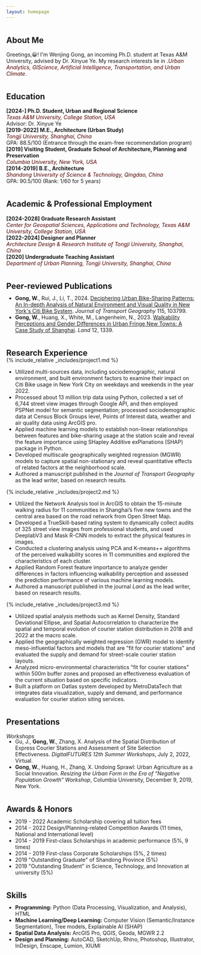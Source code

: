 ```yaml
---
layout: homepage
---
```


<style>
  h2 {
    margin-top: 40px; /* 增加二级标题**的上边距 */
  }

</style>

<!-- 
I'm a <a href="https://med.nyu.edu/departments-institutes/population-health/divisions-sections-centers/biostatistics/" target="_blank"> Biostatistics</a> Ph.D. candidate at <a href="https://www.nyu.edu/" target="_blank"> New York University</a>'s <a href="https://med.nyu.edu/" target="_blank"> Grossman School of Medicine</a>, specifically within the <a href="https://med.nyu.edu/research/sackler-institute-graduate-biomedical-sciences/" target="_blank"> Vilcek institute of Biomedical Sciences</a> and the Department of <a href="https://med.nyu.edu/departments-institutes/population-health/" target="_blank"> Population Health</a>. Under the mentorship of Prof.  
working under the mentorship of Prof.<a href="https://med.nyu.edu/faculty/thaddeus-tarpey" target="_blank"> Thaddeus Tarpey</a>. My research involves developing statistical models that cater to high-dimensional complex data, such as functional and imaging data.

-->


## About Me
<span id="about" style="display: block; margin-top: -100px; padding-top: 100px;"></span>
Greetings,😀! I'm Wenjing Gong, an incoming Ph.D. student at Texas A&M University, advised by Dr. Xinyue Ye. My research interests lie in </span>.<i style="color:#500000">Urban Analytics, GIScience, Artificial Intelligence, Transportation, and Urban Climate</i>.


## Education
<span id="education" style="display: block; margin-top: -100px; padding-top: 100px;"></span>
**[2024-] Ph.D. Student, Urban and Regional Science**  
<i style="color:#500000">Texas A&M University, College Station, USA</i>  
Advisor: Dr. Xinyue Ye  
**[2019-2022] M.E., Architecture (Urban Study)**  
<i style="color:#500000">Tongji University, Shanghai, China</i>  
GPA: 88.5/100 (Entrance through the exam-free recommendation program)  
**[2019] Visiting Student, Graduate School of Architecture, Planning and Preservation**  
<i style="color:#500000">Columbia University, New York, USA</i>  
**[2014-2019] B.E., Architecture**  
<i style="color:#500000">Shandong University of Science & Technology, Qingdao, China</i>  
GPA: 90.5/100 (Rank: 1/60 for 5 years)


## Academic & Professional Employment
<span id="employment" style="display: block; margin-top: -100px; padding-top: 100px;"></span>
**[2024-2028] Graduate Research Assistant**  
<i style="color:#500000">Center for Geospatial Sciences, Applications and Technology, Texas A&M University, College Station, USA</i>  
**[2022-2024] Designer and Planner**  
<i style="color:#500000">Architecture Design & Research Institute of Tongji University, Shanghai, China</i>  
**[2020] Undergraduate Teaching Assistant**  
<i style="color:#500000">Department of Urban Planning, Tongji University, Shanghai, China</i>


## Peer-reviewed Publications
<span id="publications" style="display: block; margin-top: -100px; padding-top: 80px;"></span>
* **Gong, W.**, Rui, J., Li, T., 2024. <a href="https://authors.elsevier.com/sd/article/S0966-6923(24)00008-5" target="_blank"> Deciphering Urban Bike-Sharing Patterns: An In-depth Analysis of Natural Environment and Visual Quality in New York's Citi Bike System</a>. *Journal of Transport Geography* 115, 103799.
* **Gong, W.**, Huang, X., White, M., Langenheim, N., 2023. <a href="https://doi.org/10.3390/land12071339" target="_blank"> Walkability Perceptions and Gender Differences in Urban Fringe New Towns: A Case Study of Shanghai</a>. *Land* 12, 1339. 

## Research Experience
<span id="research" style="display: block; margin-top: -100px; padding-top: 80px;"></span>
{% include_relative _includes/project1.md %}
-	Utilized multi-sources data, including sociodemographic, natural environment, and built environment factors to examine their impact on Citi Bike usage in New York City on weekdays and weekends in the year 2022.
-	Processed about 13 million trip data using Python, collected a set of 6,744 street view images through Google API, and then employed PSPNet model for semantic segmentation; processed sociodemographic data at Census Block Groups level, Points of Interest data, weather and air quality data using ArcGIS pro.
-	Applied machine learning models to establish non-linear relationships between features and bike-sharing usage at the station scale and reveal the feature importance using SHapley Additive exPlanations (SHAP) package in Python.
-	Developed multiscale geographically weighted regression (MGWR) models to capture spatial non-stationary and reveal quantitative effects of related factors at the neighborhood scale.
-	Authored a manuscript published in the *Journal of Transport Geography* as the lead writer, based on research results.

{% include_relative _includes/project2.md %}
-	Utilized the Network Analysis tool in ArcGIS to obtain the 15-minute walking radius for 11 communities in Shanghai’s five new towns and the central area based on the road network from Open Street Map.
-	Developed a TrueSkill-based rating system to dynamically collect audits of 325 street view images from professional students, and used DeeplabV3 and Mask R-CNN models to extract the physical features in images.
-	Conducted a clustering analysis using PCA and K-means++ algorithms of the perceived walkability scores in 11 communities and explored the characteristics of each cluster.
-	Applied Random Forest feature importance to analyze gender differences in factors influencing walkability perception and assessed the prediction performance of various machine learning models.
-	Authored a manuscript published in the journal *Land* as the lead writer, based on research results.

{% include_relative _includes/project3.md %}
-	Utilized spatial analysis methods such as Kernel Density, Standard Deviational Ellipse, and Spatial Autocorrelation to characterize the spatial and temporal evolution of courier station distribution in 2018 and 2022 at the macro scale.
-	Applied the geographically weighted regression (GWR) model to identify meso-influential factors and models that are "fit for courier stations" and evaluated the supply and demand for street-scale courier station layouts.
-	Analyzed micro-environmental characteristics "fit for courier stations" within 500m buffer zones and proposed an effectiveness evaluation of the current situation based on specific indicators.
-	Built a platform on Datlas system developed by MetroDataTech that integrates data visualization, supply and demand, and performance evaluation for courier station siting services.

## Presentations
*Workshops*
<span id="presentations" style="display: block; margin-top: -100px; padding-top: 80px;"></span>
* Gu, J., **Gong, W.**, Zhang, X. Analysis of the Spatial Distribution of Express Courier Stations and Assessment of Site Selection Effectiveness. *DigitalFUTURES 12th Summer Workshops*, July 2, 2022, Virtual.
* **Gong, W.**, Huang, H., Zhang, X. Undoing Sprawl: Urban Agriculture as a Social Innovation. *Resizing the Urban Form in the Era of “Negative Population Growth” Workshop*, Columbia University, December 9, 2019, New York.


## Awards & Honors
<span id="awards" style="display: block; margin-top: -100px; padding-top: 80px;"></span>
* 2019 - 2022	Academic Scholarship covering all tuition fees
* 2014 - 2022	Design/Planning-related Competition Awards (11 times, National and International level)
* 2014 - 2019	First-class Scholarships in academic performance (5%, 9 times)
* 2014 - 2019	First-class Corporate Scholarships (5%, 2 times)
* 2019		"Outstanding Graduate" of Shandong Province (5%)
* 2019		"Outstanding Student" in Science, Technology, and Innovation at university (5%)

## Skills
<span id="skills" style="display: block; margin-top: -100px; padding-top: 80px;"></span>
* **Programming:** Python (Data Processing, Visualization, and Analysis), HTML
* **Machine Learning/Deep Learning:** Computer Vision (Semantic/Instance Segmentation), Tree models, Explainable AI (SHAP)
* **Spatial Data Analysis:** ArcGIS Pro, QGIS, Geoda, MGWR 2.2
* **Design and Planning:** AutoCAD, SketchUp, Rhino, Photoshop, Illustrator, InDesign, Enscape, Lumion, XIUMI




